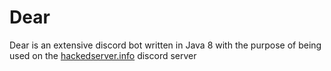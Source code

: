 # Dear

Dear is an extensive discord bot written in Java 8 with the purpose of being used on the [hackedserver.info](https://hackedserver.info) discord server
